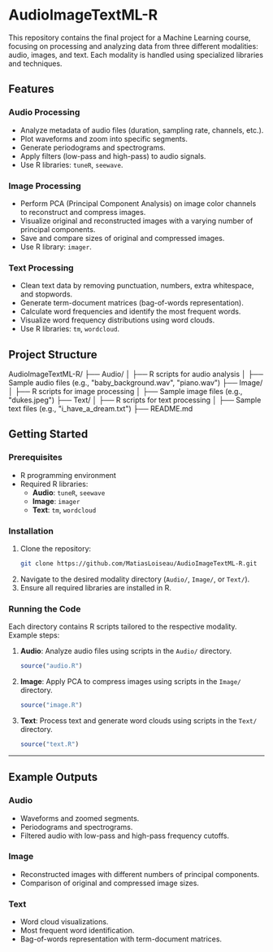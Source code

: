 # AudioImageTextML-R

This repository contains the final project for a Machine Learning course, focusing on processing and analyzing data from three different modalities: audio, images, and text. Each modality is handled using specialized libraries and techniques.

## Features

### **Audio Processing**
- Analyze metadata of audio files (duration, sampling rate, channels, etc.).
- Plot waveforms and zoom into specific segments.
- Generate periodograms and spectrograms.
- Apply filters (low-pass and high-pass) to audio signals.
- Use R libraries: `tuneR`, `seewave`.

### **Image Processing**
- Perform PCA (Principal Component Analysis) on image color channels to reconstruct and compress images.
- Visualize original and reconstructed images with a varying number of principal components.
- Save and compare sizes of original and compressed images.
- Use R library: `imager`.

### **Text Processing**
- Clean text data by removing punctuation, numbers, extra whitespace, and stopwords.
- Generate term-document matrices (bag-of-words representation).
- Calculate word frequencies and identify the most frequent words.
- Visualize word frequency distributions using word clouds.
- Use R libraries: `tm`, `wordcloud`.

## Project Structure

AudioImageTextML-R/
├── Audio/
│   ├── R scripts for audio analysis
│   ├── Sample audio files (e.g., "baby_background.wav", "piano.wav")
├── Image/
│   ├── R scripts for image processing
│   ├── Sample image files (e.g., "dukes.jpeg")
├── Text/
│   ├── R scripts for text processing
│   ├── Sample text files (e.g., "i_have_a_dream.txt")
├── README.md

## Getting Started

### Prerequisites
- R programming environment
- Required R libraries:
  - **Audio**: `tuneR`, `seewave`
  - **Image**: `imager`
  - **Text**: `tm`, `wordcloud`

### Installation
1. Clone the repository:
   ```bash
   git clone https://github.com/MatiasLoiseau/AudioImageTextML-R.git
   ```
2. Navigate to the desired modality directory (`Audio/`, `Image/`, or `Text/`).
3. Ensure all required libraries are installed in R.

### Running the Code
Each directory contains R scripts tailored to the respective modality. Example steps:
1. **Audio**: Analyze audio files using scripts in the `Audio/` directory.
   ```R
   source("audio.R")
   ```
2. **Image**: Apply PCA to compress images using scripts in the `Image/` directory.
   ```R
   source("image.R")
   ```
3. **Text**: Process text and generate word clouds using scripts in the `Text/` directory.
   ```R
   source("text.R")
   ```

---

## Example Outputs

### Audio
- Waveforms and zoomed segments.
- Periodograms and spectrograms.
- Filtered audio with low-pass and high-pass frequency cutoffs.

### Image
- Reconstructed images with different numbers of principal components.
- Comparison of original and compressed image sizes.

### Text
- Word cloud visualizations.
- Most frequent word identification.
- Bag-of-words representation with term-document matrices.